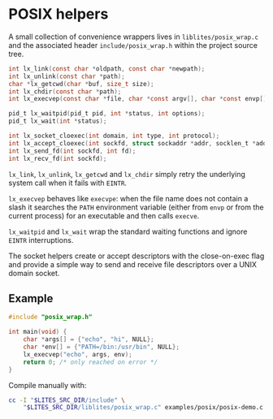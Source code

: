 # POSIX helpers

A small collection of convenience wrappers lives in
`liblites/posix_wrap.c` and the associated header
`include/posix_wrap.h` within the project source tree.

```c
int lx_link(const char *oldpath, const char *newpath);
int lx_unlink(const char *path);
char *lx_getcwd(char *buf, size_t size);
int lx_chdir(const char *path);
int lx_execvep(const char *file, char *const argv[], char *const envp[]);

pid_t lx_waitpid(pid_t pid, int *status, int options);
pid_t lx_wait(int *status);

int lx_socket_cloexec(int domain, int type, int protocol);
int lx_accept_cloexec(int sockfd, struct sockaddr *addr, socklen_t *addrlen);
int lx_send_fd(int sockfd, int fd);
int lx_recv_fd(int sockfd);
```

`lx_link`, `lx_unlink`, `lx_getcwd` and `lx_chdir` simply retry the
underlying system call when it fails with `EINTR`.

`lx_execvep` behaves like `execvpe`: when the file name does not contain a
slash it searches the `PATH` environment variable (either from `envp` or
from the current process) for an executable and then calls `execve`.

`lx_waitpid` and `lx_wait` wrap the standard waiting functions and ignore
`EINTR` interruptions.

The socket helpers create or accept descriptors with the close-on-exec
flag and provide a simple way to send and receive file descriptors over a
UNIX domain socket.

## Example

```c
#include "posix_wrap.h"

int main(void) {
    char *args[] = {"echo", "hi", NULL};
    char *env[] = {"PATH=/bin:/usr/bin", NULL};
    lx_execvep("echo", args, env);
    return 0; /* only reached on error */
}
```

Compile manually with:

```sh
cc -I "$LITES_SRC_DIR/include" \
    "$LITES_SRC_DIR/liblites/posix_wrap.c" examples/posix/posix-demo.c -o posix-demo
```

